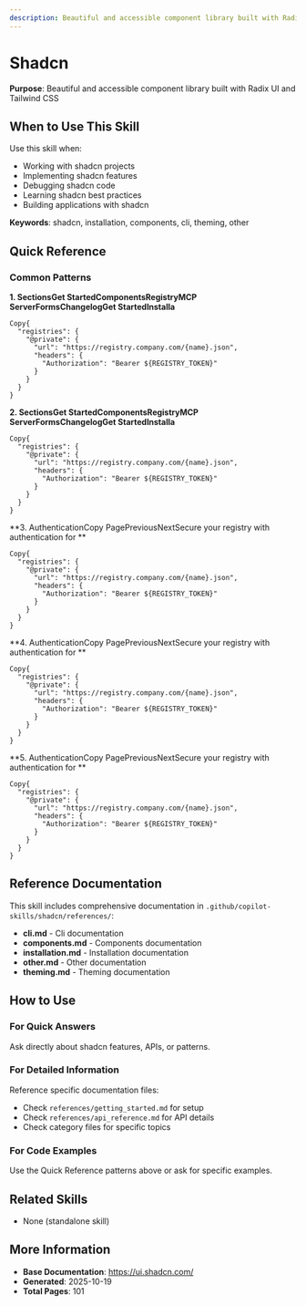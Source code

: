 ```yaml
---
description: Beautiful and accessible component library built with Radix UI and Tailwind CSS
---
```


# Shadcn

**Purpose**: Beautiful and accessible component library built with Radix UI and Tailwind CSS

## When to Use This Skill

Use this skill when:
- Working with shadcn projects
- Implementing shadcn features
- Debugging shadcn code
- Learning shadcn best practices
- Building applications with shadcn

**Keywords**: shadcn, installation, components, cli, theming, other

## Quick Reference

### Common Patterns

**1. SectionsGet StartedComponentsRegistryMCP ServerFormsChangelogGet StartedInstalla**

```
Copy{
  "registries": {
    "@private": {
      "url": "https://registry.company.com/{name}.json",
      "headers": {
        "Authorization": "Bearer ${REGISTRY_TOKEN}"
      }
    }
  }
}
```

**2. SectionsGet StartedComponentsRegistryMCP ServerFormsChangelogGet StartedInstalla**

```
Copy{
  "registries": {
    "@private": {
      "url": "https://registry.company.com/{name}.json",
      "headers": {
        "Authorization": "Bearer ${REGISTRY_TOKEN}"
      }
    }
  }
}
```

**3. AuthenticationCopy PagePreviousNextSecure your registry with authentication for **

```
Copy{
  "registries": {
    "@private": {
      "url": "https://registry.company.com/{name}.json",
      "headers": {
        "Authorization": "Bearer ${REGISTRY_TOKEN}"
      }
    }
  }
}
```

**4. AuthenticationCopy PagePreviousNextSecure your registry with authentication for **

```
Copy{
  "registries": {
    "@private": {
      "url": "https://registry.company.com/{name}.json",
      "headers": {
        "Authorization": "Bearer ${REGISTRY_TOKEN}"
      }
    }
  }
}
```

**5. AuthenticationCopy PagePreviousNextSecure your registry with authentication for **

```
Copy{
  "registries": {
    "@private": {
      "url": "https://registry.company.com/{name}.json",
      "headers": {
        "Authorization": "Bearer ${REGISTRY_TOKEN}"
      }
    }
  }
}
```

## Reference Documentation

This skill includes comprehensive documentation in `.github/copilot-skills/shadcn/references/`:

- **cli.md** - Cli documentation
- **components.md** - Components documentation
- **installation.md** - Installation documentation
- **other.md** - Other documentation
- **theming.md** - Theming documentation

## How to Use

### For Quick Answers
Ask directly about shadcn features, APIs, or patterns.

### For Detailed Information
Reference specific documentation files:
- Check `references/getting_started.md` for setup
- Check `references/api_reference.md` for API details
- Check category files for specific topics

### For Code Examples
Use the Quick Reference patterns above or ask for specific examples.

## Related Skills

- None (standalone skill)

## More Information

- **Base Documentation**: https://ui.shadcn.com/
- **Generated**: 2025-10-19
- **Total Pages**: 101
